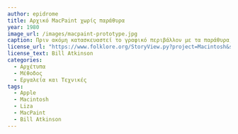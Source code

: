 ```yaml
---
author: epidrome
title: Αρχικό MacPaint χωρίς παράθυρα 
year: 1980 
image_url: /images/macpaint-prototype.jpg
caption: Πριν ακόμη κατασκευαστεί το γραφικό περιβάλλον με τα παράθυρα, ο Bill Atkinson ανάπτυξε το λογισμικό ψηφιακής επεξεργασίας εικόνας Sketchpad, το οποίο τρέχει στον αρχικό εξομοιωτή και βοήθησε στον διαχωρισμό του λειτουργικού συστήματος από τις εφαρμογές αλλά και στη σχεδίαση στοιχείων του μελλοντικού γραφικού περιβάλλοντος. 
license_url: "https://www.folklore.org/StoryView.py?project=Macintosh&story=Busy_Being_Born.txt" 
license_text: Bill Atkinson
categories:
  - Αρχέτυπα
  - Μέθοδος
  - Εργαλεία και Τεχνικές
tags:
  - Apple
  - Macintosh
  - Liza
  - MacPaint
  - Bill Atkinson
---
```

